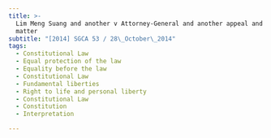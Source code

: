 ```yaml
---
title: >-
  Lim Meng Suang and another v Attorney-General and another appeal and another
  matter
subtitle: "[2014] SGCA 53 / 28\_October\_2014"
tags:
  - Constitutional Law
  - Equal protection of the law
  - Equality before the law
  - Constitutional Law
  - Fundamental liberties
  - Right to life and personal liberty
  - Constitutional Law
  - Constitution
  - Interpretation

---
```



